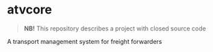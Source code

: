 # atvcore

> __NB!__ This repository describes a project with closed source code

A transport management system for freight forwarders
